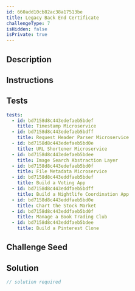 ```yaml
---
id: 660add10cb82ac38a17513be
title: Legacy Back End Certificate
challengeType: 7
isHidden: false
isPrivate: true
---
```


## Description
<section id='description'>

</section>

## Instructions
<section id='instructions'>

</section>

## Tests
<section id='tests'>

```yml
tests:
  - id: bd7158d8c443edefaeb5bdef
    title: Timestamp Microservice
  - id: bd7158d8c443edefaeb5bdff
    title: Request Header Parser Microservice
  - id: bd7158d8c443edefaeb5bd0e
    title: URL Shortener Microservice
  - id: bd7158d8c443edefaeb5bdee
    title: Image Search Abstraction Layer
  - id: bd7158d8c443edefaeb5bd0f
    title: File Metadata Microservice
  - id: bd7158d8c443eddfaeb5bdef
    title: Build a Voting App
  - id: bd7158d8c443eddfaeb5bdff
    title: Build a Nightlife Coordination App
  - id: bd7158d8c443eddfaeb5bd0e
    title: Chart the Stock Market
  - id: bd7158d8c443eddfaeb5bd0f
    title: Manage a Book Trading Club
  - id: bd7158d8c443eddfaeb5bdee
    title: Build a Pinterest Clone

```

</section>

## Challenge Seed
<section id='challengeSeed'>

</section>

## Solution
<section id='solution'>

```js
// solution required
```

</section>
